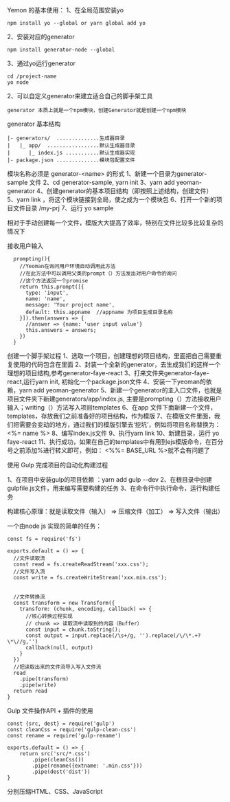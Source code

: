 Yemon 的基本使用：
1、在全局范围安装yo 

```
npm install yo --global or yarn global add yo
```
2、安装对应的generator
```
npm install generator-node --global
```
3、通过yo运行generator
```
cd /project-name
yo node
```

2、可以自定义generator来建立适合自己的脚手架工具

    generator 本质上就是一个npm模块，创建Generator就是创建一个npm模块
generator 基本结构
```
|- generators/  ..............生成器目录
|   |_ app/  .................默认生成器目录
|      |_ index.js ...........默认生成器实现
|- package.json ..............模块包配置文件
```
模块名称必须是 generator-\<name> 的形式
1、新建一个目录为generator-sample 文件
2、cd generator-sample, yarn init
3、yarn add yeoman-generator
4、创建generator的基本项目结构（即按照上述结构，创建文件）
5、yarn link  ，将这个模块链接到全局，使之成为一个模块包
6、打开一个新的项目文件目录 /my-prj
7、运行 yo sample

相对于手动创建每一个文件，模版大大提高了效率，特别在文件比较多比较复杂的情况下

接收用户输入
```
  prompting(){
    //Yeoman在询问用户环境自动调用此方法
    //在此方法中可以调用父类的prompt（）方法发出对用户命令的询问
    //这个方法返回一个promise
    return this.prompt([{
      type: 'input',
      name: 'name',
      message: 'Your project name',
      default: this.appname  //appname 为项目生成目录名称
    }]).then(answers => {
      //answer => {name: 'user input value'}
      this.answers = answers;
    })
  }
  ```

  创建一个脚手架过程
  1、选取一个项目，创建理想的项目结构，里面把自己需要重复使用的代码包含在里面 
  2、封装一个全新的generator，去生成我们的这样一个理想的项目结构,参考generator-faye-react
  3、打来文件夹generator-faye-react,运行yarn init, 初始化一个package.json文件
  4、安装一下yeoman的依赖，yarn add yeoman-generator
  5、新建一个generator的主入口文件，也就是项目文件夹下新建generators/app/index.js, 主要是prompting（）方法接收用户输入；writing（）方法写入项目templates
  6、在app 文件下面新建一个文件，templates，存放我们之前准备好的项目结构，作为模版
  7、在模版文件里面，我们把需要会变动的地方，通过我们的模版引擎去‘挖坑’，例如将项目名称替换为：<%= name %>
  8、编写index.js文件
  9、执行yarn link
  10、新建目录，运行 yo faye-react
  11、执行成功，如果在自己的templates中有用到ejs模版命令，在百分号之前添加%进行转义即可，例如： <%%= BASE_URL %>就不会有问题了


 使用 Gulp 完成项目的自动化构建过程

 1、在项目中安装gulp的项目依赖 ：yarn add gulp --dev
 2、在根目录中创建gulpfile.js文件，用来编写需要构建的任务
 3、在命令行中执行命令，运行构建任务

构建核心原理：就是读取文件（输入） => 压缩文件（加工） => 写入文件（输出）

一个由node js 实现的简单的任务：
```
const fs = require('fs')

exports.default = () => {
  //文件读取流
  const read = fs.createReadStream('xxx.css');
  //文件写入流
  const write = fs.createWriteStream('xxx.min.css');
  

  //文件转换流
  const transform = new Transform({
    transform: (chunk, encoding, callback) => {
      //核心转换过程实现
      // chunk => 读取流中读取到的内容（Buffer）
      const input = chunk.toString();
      const output = input.replace(/\s+/g, '').replace(/\/\*.+?\*\//g,'')
      callback(null, output)
    }
  })
  //把读取出来的文件流导入写入文件流
  read
    .pipe(transform)
    .pipe(write)
  return read
}

```

Gulp 文件操作API + 插件的使用
```
const {src, dest} = require('gulp')
const cleanCss = require('gulp-clean-css')
const rename = require('gulp-rename')

exports.default = () => {
    return src('src/*.css')
        .pipe(cleanCss())
        .pipe(rename({extname: '.min.css'}))
        .pipe(dest('dist'))
}
```


分别压缩HTML、CSS、JavaScript



